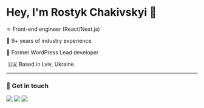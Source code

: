 # Hey, I'm Rostyk Chakivskyi 👋

⚛️ Front-end engineer (React/Next.js) 

🚀 9+ years of industry experience 

🧔 Former WordPress Lead developer 

 &nbsp;🇺🇦 Based in Lviv, Ukraine 

 ---

 ### 🤝 Get in touch

<a href="https://rostyk.dev" target="_blank"><img src="https://img.shields.io/badge/rostyk.dev-000000?logo=nextdotjs&logoColor=white"/></a>
<a href="https://linkedin.com/in/rostyk27" target="_blank"><img src="https://img.shields.io/badge/Rostyk%20Chaikivskyi-0A66C2?logo=Linkedin&logoColor=white"/></a>
<a href="mailto:rostyk.dev@gmail.com" target="_blank"><img src="https://img.shields.io/badge/rostyk.dev@gmail.com-EA4335?&logo=gmail&logoColor=white"/></a>

<!--
**Rostyk27/rostyk27** is a ✨ _special_ ✨ repository because its `README.md` (this file) appears on your GitHub profile.

Here are some ideas to get you started:

- 🔭 I’m currently working on ...
- 🌱 I’m currently learning ...
- 👯 I’m looking to collaborate on ...
- 🤔 I’m looking for help with ...
- 💬 Ask me about ...
- 📫 How to reach me: ...
- 😄 Pronouns: ...
- ⚡ Fun fact: ...
-->
